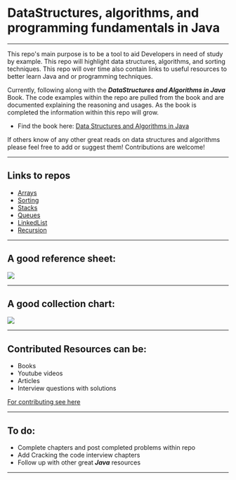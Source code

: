 # DataStructures, algorithms, and programming fundamentals in Java
<hr>
This repo's main purpose is to be a tool to aid Developers in need of study by example. This repo will highlight data structures, algorithms, and sorting techniques. This repo will over time also contain links to useful resources to better learn Java and or programming techniques.

Currently, following along with the ***DataStructures and Algorithms in Java*** Book.
The code examples within the repo are pulled from the book and are documented explaining the reasoning and usages.
As the book is completed the information within this repo will grow.
- Find the book here: [Data Structures and Algorithms in Java](https://www.amazon.com/Data-Structures-Algorithms-Java-2nd/dp/0672324539/ref=asc_df_0672324539/?tag=hyprod-20&linkCode=df0&hvadid=312060980065&hvpos=&hvnetw=g&hvrand=7650009611556419964&hvpone=&hvptwo=&hvqmt=&hvdev=c&hvdvcmdl=&hvlocint=&hvlocphy=9009548&hvtargid=pla-435322317838&psc=1)


If others know of any other great reads on data structures and algorithms please feel free to add or suggest them! Contributions are welcome!
<hr>


## Links to repos
- [Arrays](https://github.com/GothamsJoker/DataStructures/tree/master/src/com/DataStructuresAndAlgorithimsBook/Chapter01Arrays)
- [Sorting](https://github.com/GothamsJoker/DataStructures/tree/master/src/com/DataStructuresAndAlgorithimsBook/Chapter02Sorting)
- [Stacks](https://github.com/GothamsJoker/DataStructures/tree/master/src/com/DataStructuresAndAlgorithimsBook/Chapter03Stacks)
- [Queues](https://github.com/GothamsJoker/DataStructures/tree/master/src/com/DataStructuresAndAlgorithimsBook/Chapter04Queues)
- [LinkedList](https://github.com/GothamsJoker/DataStructures/tree/master/src/com/DataStructuresAndAlgorithimsBook/Chapter05LinkedList)
- [Recursion](https://github.com/GothamsJoker/DataStructures/tree/master/src/com/DataStructuresAndAlgorithimsBook/Chapter06Recursion)

<hr>

## A good reference sheet:
<p>
<img src="https://github.com/GothamsJoker/DataStructures/blob/master/images/DataStructures.png">
</p>

<hr>

## A good collection chart:

<p> 
<img src="https://github.com/GothamsJoker/DataStructures/blob/master/images/1200px-Java.util.Collection_hierarchy.svg.png">
</p>

<hr>

## Contributed Resources can be:
- Books
- Youtube videos
- Articles
- Interview questions with solutions

[For contributing see here](https://github.com/GothamsJoker/DataStructures-Algorithms/blob/master/CONTRIBUTING.md)
<hr>

## To do:
- Complete chapters and post completed problems within repo
- Add Cracking the code interview chapters
- Follow up with other great ***Java*** resources

<hr>

